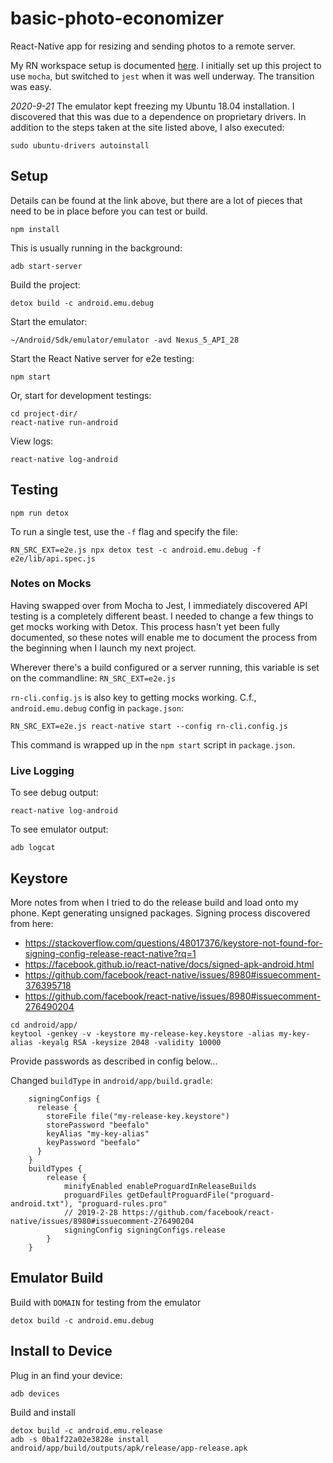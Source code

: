 basic-photo-economizer
======================

React-Native app for resizing and sending photos to a remote server. 

My RN workspace setup is documented [here](https://libertyseeds.ca/2019/06/18/Basic-Android-React-Native-environment-setup-in-Ubuntu-18-04/). I initially set up this project to use `mocha`, but switched to `jest` when it was well underway. The transition was easy.

_2020-9-21_ The emulator kept freezing my Ubuntu 18.04 installation. I discovered that this was due to a dependence on proprietary drivers. In addition to the steps taken at the site listed above, I also executed:

```
sudo ubuntu-drivers autoinstall
```

## Setup

Details can be found at the link above, but there are a lot of pieces that need to be in place before you can test or build.

```
npm install
```

This is usually running in the background:

```
adb start-server
```

Build the project:

```
detox build -c android.emu.debug
```

Start the emulator:

```
~/Android/Sdk/emulator/emulator -avd Nexus_5_API_28
```

Start the React Native server for e2e testing:

```
npm start
```

Or, start for development testings:

```
cd project-dir/
react-native run-android
```

View logs:

```
react-native log-android
```

## Testing

```
npm run detox
```

To run a single test, use the `-f` flag and specify the file:

```
RN_SRC_EXT=e2e.js npx detox test -c android.emu.debug -f e2e/lib/api.spec.js
```

### Notes on Mocks

Having swapped over from Mocha to Jest, I immediately discovered API testing is a completely different beast. I needed to change a few things to get mocks working with Detox. This process hasn't yet been fully documented, so these notes will enable me to document the process from the beginning when I launch my next project.

Wherever there's a build configured or a server running, this variable is set on the commandline: `RN_SRC_EXT=e2e.js`

`rn-cli.config.js` is also key to getting mocks working. C.f., `android.emu.debug` config in `package.json`:

```
RN_SRC_EXT=e2e.js react-native start --config rn-cli.config.js
```

This command is wrapped up in the `npm start` script in `package.json`.

### Live Logging

To see debug output:

```
react-native log-android
```

To see emulator output:

```
adb logcat
```

## Keystore

More notes from when I tried to do the release build and load onto my phone. Kept generating unsigned packages. Signing process discovered from here:

- https://stackoverflow.com/questions/48017376/keystore-not-found-for-signing-config-release-react-native?rq=1
- https://facebook.github.io/react-native/docs/signed-apk-android.html
- https://github.com/facebook/react-native/issues/8980#issuecomment-376395718
- https://github.com/facebook/react-native/issues/8980#issuecomment-276490204

```
cd android/app/
keytool -genkey -v -keystore my-release-key.keystore -alias my-key-alias -keyalg RSA -keysize 2048 -validity 10000
```

Provide passwords as described in config below...

Changed `buildType` in `android/app/build.gradle`:

```
    signingConfigs {
      release {
        storeFile file("my-release-key.keystore")
        storePassword "beefalo"
        keyAlias "my-key-alias"
        keyPassword "beefalo"
      }
    }
    buildTypes {
        release {
            minifyEnabled enableProguardInReleaseBuilds
            proguardFiles getDefaultProguardFile("proguard-android.txt"), "proguard-rules.pro"
            // 2019-2-28 https://github.com/facebook/react-native/issues/8980#issuecomment-276490204
            signingConfig signingConfigs.release
        }
    }
```

## Emulator Build

Build with `DOMAIN` for testing from the emulator

```
detox build -c android.emu.debug
```

## Install to Device

Plug in an find your device:

```
adb devices
```

Build and install

```
detox build -c android.emu.release
adb -s 0ba1f22a02e3828e install android/app/build/outputs/apk/release/app-release.apk
```


